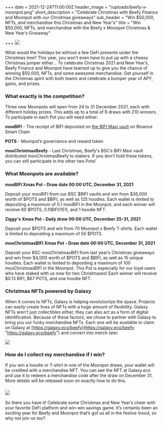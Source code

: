 +++
date = 2021-12-24T11:00:00Z
header_image = "/uploads/beefy-x-moonpot.png"
short_description = "Celebrate Christmas with Beefy Finance and Moonpot with our Christmas giveaways"
sub_header = "Win $50,000, NFTs, and merchandise this Christmas and New Year's"
title = "Win $50,000, NFTs, and merchandise with the Beefy x Moonpot Christmas & New Year’s Giveaway"

+++
![](/uploads/beefy-x-moonpot.png)

What would the holidays be without a few DeFi presents under the Christmas tree? This year, you won’t even have to put up with a cheesy Christmas jumper either… To celebrate Christmas 2021 and New Year’s, Beefy Finance and Moonpot have teamed up to give you the chance of winning $50,000, NFTs, and some awesome merchandise. Get yourself in the Christmas spirit with both teams and celebrate a bumper year of APY, gains, and prizes.

### What exactly is the competition?

Three new Moonpots will open from 24 to 31 December 2021, each with different holiday prizes. This adds up to a total of 9 draws with 210 winners. To participate in each Pot you will need either:

**mooBIFI** - The receipt of BIFI deposited on [the BIFI Maxi vault](https://app.beefy.finance/#/bsc/vault/bifi-maxi) on Binance Smart Chain

**POTS** - Moonpot’s governance and reward token

**mooChristmasBeefy** - Last Christmas, Beefy's BSC’s BIFI Maxi vault distributed mooChristmasBeefy to stakers. If you don’t hold these tokens, you can still participate in the other two Pots!

### What Moonpots are available?

**mooBIFI Xmas Pot - Draw date 00:00 UTC, December 31, 2021**

Deposit your mooBIFI from our BSC $BIFI vaults and win from $36,000 worth of $POTS and $BIFI, as well as 125 hoodies. Each wallet is limited to depositing a maximum of 0.1 mooBIFI in the Moonpot, and each winner will receive 60 $POTS, $0.11 BIFI ($151), and 1 hoodie NFT.

**Ziggy's Xmas Pot - Daily draw 00:00 UTC, December 25-31, 2021**

Deposit your $POTS and win from 70 Moonpot x Beefy T-shirts. Each wallet is limited to depositing a maximum of 50 $POTS.

**mooChristmasBIFI Xmas Pot** **- Draw date 00:00 UTC, December 31, 2021**

Deposit your BSC mooChristmasBIFI from last year’s Christmas giveaways and win from $4,000 worth of $POTS and $BIFI, as well as 15 unique hoodies. Each wallet is limited to depositing a maximum of 100 mooChristmasBIFI in the Moonpot. This Pot is especially for our loyal users who have staked with us now for two Christmases! Each winner will receive $0.13 BIFI, $67 POTS, and one hoodie NFT.

### Christmas NFTs powered by Galaxy

When it comes to NFTs, Galaxy is helping revolutionize the space. Projects can easily create lines of NFTs with a huge amount of flexibility. Galaxy NFTs aren't just collectibles either, they can also act as a form of digital identification. Because of these factors, we chose to partner with Galaxy to bring you our funky merchandise NFTs. Each one will be available to claim on Galaxy at [https://galaxy.eco/beefy](https://galaxy.eco/beefy "https://galaxy.eco/beefy") and convert into merch later.

![](/uploads/galaxy.png)

### How do I collect my merchandise if I win?

If you win a hoodie or T-shirt in one of the Moonpot draws, your wallet will be credited with a merchandise NFT. You can see the NFT at Galaxy.eco and use it to redeem a merchandise code after the draw on December 31. More details will be released soon on exactly how to do this.

### ![](/uploads/gear-2.png)

So there you have it! Celebrate some Christmas and New Year’s cheer with your favorite DeFi platform and win-win savings game. It’s certainly been an exciting year for Beefy and Moonpot that’s got us all in the festive mood, so why not join us too?